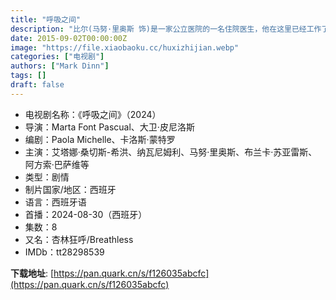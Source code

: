 ```yaml
---
title: "呼吸之间"
description: "比尔(马努·里奥斯 饰)是一家公立医院的一名住院医生，他在这里已经工作了几个月。数百次轮班，数千个小时，几乎没有时间过自己的生活。"
date: 2015-09-02T00:00:00Z
image: "https://file.xiaobaoku.cc/huxizhijian.webp"
categories: ["电视剧"]
authors: ["Mark Dinn"]
tags: []
draft: false
---
```


- 电视剧名称：《呼吸之间》（2024）
- 导演：Marta Font Pascual、大卫·皮尼洛斯
- 编剧：Paola Michelle、卡洛斯·蒙特罗
- 主演：艾塔娜·桑切斯-希洪、纳瓦尼姆利、马努·里奥斯、布兰卡·苏亚雷斯、阿方索·巴萨维等
- 类型：剧情
- 制片国家/地区：西班牙
- 语言：西班牙语
- 首播：2024-08-30（西班牙）
- 集数：8
- 又名：杏林狂呼/Breathless
- IMDb：tt28298539 

**下载地址**: [https://pan.quark.cn/s/f126035abcfc](https://pan.quark.cn/s/f126035abcfc)

